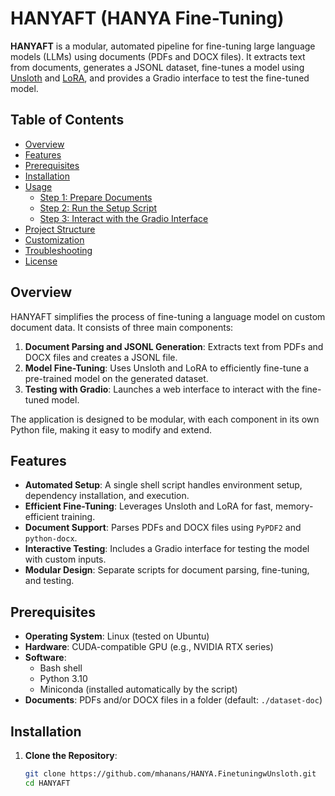 # HANYAFT (HANYA Fine-Tuning)

**HANYAFT** is a modular, automated pipeline for fine-tuning large language models (LLMs) using documents (PDFs and DOCX files). It extracts text from documents, generates a JSONL dataset, fine-tunes a model using [Unsloth](https://github.com/unslothai/unsloth) and [LoRA](https://arxiv.org/abs/2106.09685), and provides a Gradio interface to test the fine-tuned model.

## Table of Contents
- [Overview](#overview)
- [Features](#features)
- [Prerequisites](#prerequisites)
- [Installation](#installation)
- [Usage](#usage)
  - [Step 1: Prepare Documents](#step-1-prepare-documents)
  - [Step 2: Run the Setup Script](#step-2-run-the-setup-script)
  - [Step 3: Interact with the Gradio Interface](#step-3-interact-with-the-gradio-interface)
- [Project Structure](#project-structure)
- [Customization](#customization)
- [Troubleshooting](#troubleshooting)
- [License](#license)

## Overview
HANYAFT simplifies the process of fine-tuning a language model on custom document data. It consists of three main components:
1. **Document Parsing and JSONL Generation**: Extracts text from PDFs and DOCX files and creates a JSONL file.
2. **Model Fine-Tuning**: Uses Unsloth and LoRA to efficiently fine-tune a pre-trained model on the generated dataset.
3. **Testing with Gradio**: Launches a web interface to interact with the fine-tuned model.

The application is designed to be modular, with each component in its own Python file, making it easy to modify and extend.

## Features
- **Automated Setup**: A single shell script handles environment setup, dependency installation, and execution.
- **Efficient Fine-Tuning**: Leverages Unsloth and LoRA for fast, memory-efficient training.
- **Document Support**: Parses PDFs and DOCX files using `PyPDF2` and `python-docx`.
- **Interactive Testing**: Includes a Gradio interface for testing the model with custom inputs.
- **Modular Design**: Separate scripts for document parsing, fine-tuning, and testing.

## Prerequisites
- **Operating System**: Linux (tested on Ubuntu)
- **Hardware**: CUDA-compatible GPU (e.g., NVIDIA RTX series)
- **Software**:
  - Bash shell
  - Python 3.10
  - Miniconda (installed automatically by the script)
- **Documents**: PDFs and/or DOCX files in a folder (default: `./dataset-doc`)

## Installation
1. **Clone the Repository**:
   ```bash
   git clone https://github.com/mhanans/HANYA.FinetuningwUnsloth.git
   cd HANYAFT